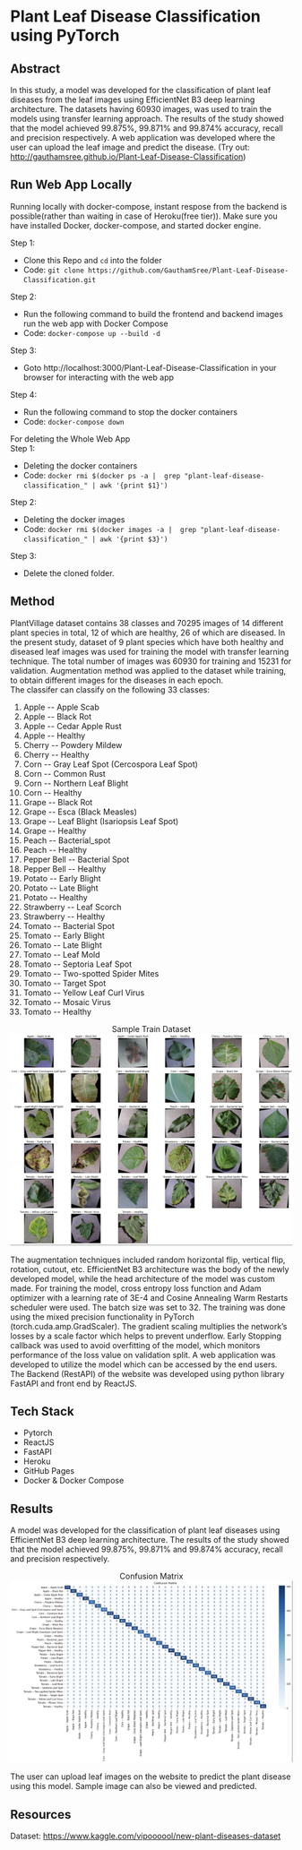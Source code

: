# Plant Leaf Disease Classification using PyTorch

## Abstract
In this study, a model was developed for the classification of plant leaf diseases from the leaf images using EfficientNet B3 deep learning architecture. The datasets having 60930 images, was used to train the models using transfer learning approach. The results of the study showed that the model achieved 99.875%, 99.871% and 99.874% accuracy, recall and precision respectively. A web application was developed where the user can upload the leaf image and predict the disease. (Try out: http://gauthamsree.github.io/Plant-Leaf-Disease-Classification)

## Run Web App Locally
Running locally with docker-compose, instant respose from the backend is possible(rather than waiting in case of Heroku(free tier)). Make sure you have installed Docker, docker-compose, and started docker engine.

Step 1: 
  * Clone this Repo and `cd` into the folder
  * Code: `git clone https://github.com/GauthamSree/Plant-Leaf-Disease-Classification.git`

Step 2:
  * Run the following command to build the frontend and backend images run the web app with Docker Compose
  * Code: `docker-compose up --build -d` 

Step 3: 
  * Goto http://localhost:3000/Plant-Leaf-Disease-Classification in your browser for interacting with the web app 

Step 4: 
  * Run the following command to stop the docker containers
  * Code: `docker-compose down` 

For deleting the Whole Web App<br>
Step 1: 
  * Deleting the docker containers
  * Code: `docker rmi $(docker ps -a |  grep "plant-leaf-disease-classification_" | awk '{print $1}')` 

Step 2: 
  * Deleting the docker images
  * Code: `docker rmi $(docker images -a |  grep "plant-leaf-disease-classification_" | awk '{print $3}')` 

Step 3: 
  * Delete the cloned folder.

## Method
PlantVillage dataset contains 38 classes and 70295 images of 14 different plant species in total, 12 of which are healthy, 26 of which are diseased. In the present study, dataset of 9 plant species which have both healthy and diseased leaf images was used for training the model with transfer learning technique. The total number of images was 60930 for training and 15231 for validation. Augmentation method was applied to the dataset while training, to obtain different images for the diseases in each epoch. <br>
The classifer can classify on the following 33 classes:
1. Apple -- Apple Scab
2. Apple -- Black Rot
3. Apple -- Cedar Apple Rust
4. Apple -- Healthy
5. Cherry -- Powdery Mildew
6. Cherry -- Healthy
7. Corn -- Gray Leaf Spot (Cercospora Leaf Spot)
8. Corn -- Common Rust
9. Corn -- Northern Leaf Blight
10. Corn -- Healthy
11. Grape -- Black Rot
12. Grape -- Esca (Black Measles)
13. Grape -- Leaf Blight (Isariopsis Leaf Spot)
14. Grape -- Healthy
15. Peach -- Bacterial_spot
16. Peach -- Healthy
17. Pepper Bell -- Bacterial Spot
18. Pepper Bell -- Healthy
19. Potato -- Early Blight
20. Potato -- Late Blight
21. Potato -- Healthy
22. Strawberry -- Leaf Scorch
23. Strawberry -- Healthy
24. Tomato -- Bacterial Spot
25. Tomato -- Early Blight
26. Tomato -- Late Blight
27. Tomato -- Leaf Mold
28. Tomato -- Septoria Leaf Spot
29. Tomato -- Two-spotted Spider Mites
30. Tomato -- Target Spot
31. Tomato -- Yellow Leaf Curl Virus
32. Tomato -- Mosaic Virus
33. Tomato -- Healthy

<p align="center" style="text-align: center;">
    Sample Train Dataset
  <img src="images/Batch.png">
</p>
The augmentation techniques included random horizontal flip, vertical flip, rotation, cutout, etc. EfficientNet B3 architecture was the body of the newly developed model, while the head architecture of the model was custom made.  
For training the model, cross entropy loss function and Adam optimizer with a learning rate of 3E-4 and Cosine Annealing Warm Restarts scheduler were used. The batch size was set to 32.
The training was done using the mixed precision functionality in PyTorch (torch.cuda.amp.GradScaler). The gradient scaling multiplies the network’s losses by a scale factor which helps to prevent underflow. Early Stopping callback was used to avoid overfitting of the model, which monitors performance of the loss value on validation split.
A web application was developed to utilize the model which can be accessed by the end users. The Backend (RestAPI) of the website was developed using python library FastAPI and front end by ReactJS. 
<br>


## Tech Stack
* Pytorch
* ReactJS
* FastAPI
* Heroku
* GitHub Pages
* Docker & Docker Compose


## Results
A model was developed for the classification of plant leaf diseases using EfficientNet B3 deep learning architecture. The results of the study showed that the model achieved 99.875%, 99.871% and 99.874% accuracy, recall and precision respectively. 
<p align="center" style="text-align: center;">
    Confusion Matrix
  <img src="images/ConfusionMatrix.png">
</p>
The user can upload leaf images on the website to predict the plant disease using this model. Sample image can also be viewed and predicted. 


## Resources
Dataset: <https://www.kaggle.com/vipoooool/new-plant-diseases-dataset> 
